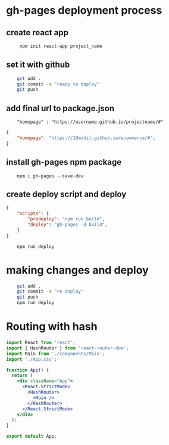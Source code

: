 # gh-pages deployment process

## create react app
```bash
     npm init react-app project_name
```
## set it with github
```bash
    git add .
    git commit -m "ready to deploy"
    git push
```
## add final url to package.json
```
    "homepage" : "https://username.github.io/projectname/#"
```
```json
{
    "homepage": "https://19mddil.github.io/ecommerce/#",
}
```
## install gh-pages npm package
```npm
    npm i gh-pages --save-dev
```
## create deploy script and deploy
```json
{
    "scripts": {
        "predeploy": "npm run build",
        "deploy": "gh-pages -d build",
    }
}
```
```
    npm run deploy
```

# making changes and deploy
```bash
    git add .
    git commit -m "re deploy"
    git push
    npm run deploy
```

# Routing with hash
```jsx
import React from 'react';
import { HashRouter } from 'react-router-dom';
import Main from './components/Main';
import './App.css';

function App() {
  return (
    <div className="App">
      <React.StrictMode>
        <HashRouter>
          <Main />
        </HashRouter>
      </React.StrictMode>
    </div>
  );
}

export default App;

```
